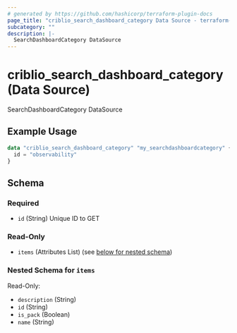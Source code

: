 ```yaml
---
# generated by https://github.com/hashicorp/terraform-plugin-docs
page_title: "criblio_search_dashboard_category Data Source - terraform-provider-criblio"
subcategory: ""
description: |-
  SearchDashboardCategory DataSource
---
```


# criblio_search_dashboard_category (Data Source)

SearchDashboardCategory DataSource

## Example Usage

```terraform
data "criblio_search_dashboard_category" "my_searchdashboardcategory" {
  id = "observability"
}
```

<!-- schema generated by tfplugindocs -->
## Schema

### Required

- `id` (String) Unique ID to GET

### Read-Only

- `items` (Attributes List) (see [below for nested schema](#nestedatt--items))

<a id="nestedatt--items"></a>
### Nested Schema for `items`

Read-Only:

- `description` (String)
- `id` (String)
- `is_pack` (Boolean)
- `name` (String)
